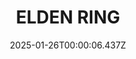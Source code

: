 ---
title: "ELDEN RING"
id: 1245620
date: 2025-01-26T00:00:06.437Z
link: games/steam/recent/elden-ring
image: http://media.steampowered.com/steamcommunity/public/images/apps/1245620/b6e290dd5a92ce98f89089a207733c70c41a1871.jpg
playtime_2weeks: 161
playtime_forever: 14416
playtime_windows_forever: 0
playtime_mac_forever: 0
playtime_linux_forever: 14416
playtime_deck_forever: 14416
---
